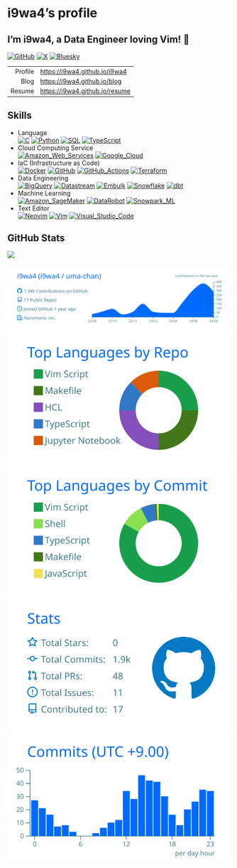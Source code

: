 # i9wa4’s profile


<!--
**i9wa4/i9wa4** is a ✨ _special_ ✨ repository because its `README.md` (this file) appears on your GitHub profile.
&#10;Here are some ideas to get you started:
&#10;- 🔭 I'm currently working on ...
- 🌱 I'm currently learning ...
- 👯 I'm looking to collaborate on ...
- 🤔 I'm looking for help with ...
- 💬 Ask me about ...
- 📫 How to reach me: ...
- 😄 Pronouns: ...
- ⚡ Fun fact: ...
-->

## I’m i9wa4, a Data Engineer loving Vim! 👋

[![GitHub](https://img.shields.io/badge/GitHub-181717.svg?logo=github&logoColor=white)](https://github.com/i9wa4)
[![X](https://img.shields.io/badge/X-000000.svg?logo=x&logoColor=white)](https://x.com/i9wa4_)
[![Bluesky](https://img.shields.io/badge/Bluesky-0285FF.svg?logo=bluesky&logoColor=white)](https://bsky.app/profile/i9wa4.bsky.social)

|         |                                  |
|--------:|:---------------------------------|
| Profile | <https://i9wa4.github.io/i9wa4>  |
|    Blog | <https://i9wa4.github.io/blog>   |
|  Resume | <https://i9wa4.github.io/resume> |

## Skills

<!-- https://github.com/tandpfun/skill-icons -->
<!-- https://tech-blog.s-yoshiki.com/entry/150/ -->
<!-- https://simpleicons.org/ -->

- Language<br>
  [![C](https://img.shields.io/badge/C-A8B9CC.svg?logo=c&logoColor=white)](https://shields.io/)
  [![Python](https://img.shields.io/badge/Python-3776AB.svg?logo=python&logoColor=white)](https://shields.io/)
  [![SQL](https://img.shields.io/badge/SQL-808080.svg?logoColor=white)](https://shields.io/)
  [![TypeScript](https://img.shields.io/badge/TypeScript-3178C6.svg?logo=typescript&logoColor=white)](https://shields.io/)
- Cloud Computing Service<br>
  [![Amazon_Web_Services](https://img.shields.io/badge/Amazon_Web_Services-232F3E.svg?logo=amazonwebservices&logoColor=white)](https://shields.io/)
  [![Google_Cloud](https://img.shields.io/badge/Google_Cloud-4285F4.svg?logo=googlecloud&logoColor=white)](https://shields.io/)
- IaC (Infrastructure as Code)<br>
  [![Docker](https://img.shields.io/badge/Docker-1488C6.svg?logo=docker&logoColor=white)](https://shields.io)
  [![GitHub](https://img.shields.io/badge/GitHub-181717.svg?logo=github&logoColor=white)](https://shields.io)
  [![GitHub_Actions](https://img.shields.io/badge/GitHub_Actions-2088FF.svg?logo=githubactions&logoColor=white)](https://shields.io)
  [![Terraform](https://img.shields.io/badge/Terraform-844FBA.svg?logo=terraform&logoColor=white)](https://shields.io)
- Data Engineering<br>
  [![BigQuery](https://img.shields.io/badge/BigQuery-669DF6.svg?logo=googlebigquery&logoColor=white)](https://shields.io)
  [![Datastream](https://img.shields.io/badge/Datastream-808080.svg?logoColor=white)](https://shields.io)
  [![Embulk](https://img.shields.io/badge/Embulk-EF4319.svg?logoColor=white)](https://shields.io)
  [![Snowflake](https://img.shields.io/badge/Snowflake-29B5E8.svg?logo=snowflake&logoColor=white)](https://shields.io)
  [![dbt](https://img.shields.io/badge/dbt-FF694B.svg?logo=dbt&logoColor=white)](https://shields.io)
- Machine Learning<br>
  [![Amazon_SageMaker](https://img.shields.io/badge/Amazon_SageMaker-808080.svg?logoColor=white)](https://shields.io/)
  [![DataRobot](https://img.shields.io/badge/DataRobot-808080.svg?logoColor=white)](https://shields.io)
  [![Snowpark_ML](https://img.shields.io/badge/Snowpark_ML-29B5E8.svg?logoColor=white)](https://shields.io)
- Text Editor<br>
  [![Neovim](https://img.shields.io/badge/Neovim-57A143.svg?logo=neovim&logoColor=white)](https://shields.io)
  [![Vim](https://img.shields.io/badge/Vim-019733.svg?logo=vim&logoColor=white)](https://shields.io)
  [![Visual_Studio_Code](https://img.shields.io/badge/Visual_Studio_Code-0098FF.svg?logoColor=white)](https://shields.io)

## GitHub Stats

<div align="left">

<a href="https://github.com/antonkomarev/github-profile-views-counter">
<img src="https://komarev.com/ghpvc/?username=i9wa4&label=GitHub_Profile_Views"/>
</a>

</div>

[![](https://raw.githubusercontent.com/i9wa4/i9wa4/main/profile-summary-card-output/transparent/0-profile-details.svg)](https://github.com/vn7n24fzkq/github-profile-summary-cards)
[![](https://raw.githubusercontent.com/i9wa4/i9wa4/main/profile-summary-card-output/transparent/1-repos-per-language.svg)](https://github.com/vn7n24fzkq/github-profile-summary-cards)
[![](https://raw.githubusercontent.com/i9wa4/i9wa4/main/profile-summary-card-output/transparent/2-most-commit-language.svg)](https://github.com/vn7n24fzkq/github-profile-summary-cards)
[![](https://raw.githubusercontent.com/i9wa4/i9wa4/main/profile-summary-card-output/transparent/3-stats.svg)](https://github.com/vn7n24fzkq/github-profile-summary-cards)
[![](https://raw.githubusercontent.com/i9wa4/i9wa4/main/profile-summary-card-output/transparent/4-productive-time.svg)](https://github.com/vn7n24fzkq/github-profile-summary-cards)

<!-- <div align="left">                                                                                                                                                                                                                                       -->
<!--   <a href="https://github.com/vn7n24fzkq/github-profile-summary-cards">                                                                                                                                                                                  -->
<!--     <img src="http://github-profile-summary-cards.vercel.app/api/cards/profile-details?username=i9wa4&theme=transparent"/>                                                                                                                               -->
<!--     <img src="http://github-profile-summary-cards.vercel.app/api/cards/repos-per-language?username=i9wa4&theme=transparent"/><img src="http://github-profile-summary-cards.vercel.app/api/cards/most-commit-language?username=i9wa4&theme=transparent"/> -->
<!--     <img src="http://github-profile-summary-cards.vercel.app/api/cards/stats?username=i9wa4&theme=transparent"/><img src="http://github-profile-summary-cards.vercel.app/api/cards/productive-time?username=i9wa4&theme=transparent&utcOffset=9"/>       -->
<!--   </a>                                                                                                                                                                                                                                                   -->
<!-- </div>                                                                                                                                                                                                                                                   -->
<!-- <div align="left">                                                                                                                                                                                                                                                                                                               -->
<!--   <a href="https://github.com/anuraghazra/github-readme-stats">                                                                                                                                                                                                                                                                  -->
<!--     <img src="https://github-readme-stats.vercel.app/api?username=i9wa4&show_icons=true&include_all_commits=true&hide_border=true&theme=transparent"/><img src="https://github-readme-stats.vercel.app/api/top-langs/?username=i9wa4&langs_count=8&include_all_commits=true&layout=compact&hide_border=true&theme=transparent"/> -->
<!--   </a>                                                                                                                                                                                                                                                                                                                           -->
<!-- </div>                                                                                                                                                                                                                                                                                                                           -->
<!-- <div align="left">                                                                                            -->
<!--   <a href="https://github.com/ryo-ma/github-profile-trophy">                                                  -->
<!--     <img src="https://github-profile-trophy.vercel.app/?username=i9wa4&theme=flat&no-bg=true&no-frame=true"/> -->
<!--   </a>                                                                                                        -->
<!-- </div>                                                                                                        -->
